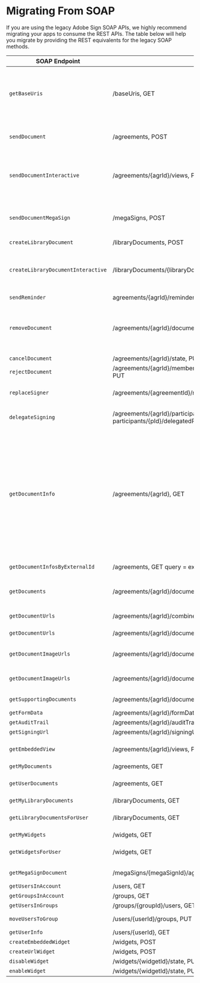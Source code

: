 # Migrating From SOAP

If you are using the legacy Adobe Sign SOAP APIs, we highly recommend migrating your apps to consume the REST APIs. The table below will help you migrate by providing the REST equivalents for the legacy SOAP methods.

| **SOAP Endpoint** | **REST Endpoint** | **Description** |
| --- | --- | --- |
| `getBaseUris` | /baseUris, GET | Base URIs: API calls starting v5 of REST API must be made on a specific base URL obtained either from the api\_access\_point returned from the OAuth workflow or by making a call to the `GET /baseUris` endpoint. |
| `sendDocument` | /agreements, POST | SenderInfo is represented through `x-api-user`. Files are specified through /transientDocuments. |
| `sendDocumentInteractive` | /agreements/{agrId}/views, POST | From v6 onwards, the interactive views can be specified and obtained from the `POST /agreements/{agrId}/views` endpoint for the interactive behavior. |
| `sendDocumentMegaSign` | /megaSigns, POST | MegaSign allows sending the same agreement to multiple recipients and creating a separate instance of agreement for each recipient. |
| `createLibraryDocument` | /libraryDocuments, POST |   |
| `createLibraryDocumentInteractive` | /libraryDocuments/{libraryDocumentId}, POST | From v6 onwards, the interactive views can be specified and obtained from the `POST /agreements/{agrId}/views` endpoint for the interactive behavior. |
| `sendReminder` | agreements/{agrId}/reminders, POST |   |
| `removeDocument` | /agreements/{agrId}/documents, DELETE | To delete the documents of agreements, use the `DELETE /agreements/{agrId}/documents` endpoint; and to remove it from Manage Page(GET /agreements), use `PUT /agreements/{agrId}/visibility` |
| `cancelDocument` | /agreements/{agrId}/state, PUT | Cancel: Called by sender. |
| `rejectDocument` | /agreements/{agrId}/members/participantSets/{psId}/participants/{pId}/reject, PUT | Reject: Called by current signer. |
| `replaceSigner` | /agreements/{agreementId}/members/participantSets/{participantSetId}, PUT | Replace: Called by sender. Both the original signer and new one can sign, |
| `delegateSigning` | /agreements/{agrId}/participantSets/{psId}/ participants/{pId}/delegatedParticipantSet, POST | Delegate: Called by signer. Both the delegator and delegatee can sign, |
| `getDocumentInfo` | /agreements/{agrId}, GET | In SOAP API, `getDocumentInfo`, `getDocuments`, `getAuditTrail` etc. work on `documentKeys`, which can be an ID for an agreement, widget, or library document. The REST API demarcates these as separate resources (cleaner design and strongly typed) and hence, based on the kind of resource you are working on, there is a corresponding /libraryDocuments, /widgets to these. Example: `/widgets/{widgetId}, GET` will getDocumentInfo for `widgetId`, and similarly for documents, audit trail, etc. |
| `getDocumentInfosByExternalId` | /agreements, GET query = externalId | `externalId` can be used to map your internal IDs to eSign IDs. |
| `getDocuments` | /agreements/{agrId}/documents, GET | REST returns a list of document IDs that can be provided to the following endpoint to get a document stream. |
| `getDocumentUrls` | /agreements/{agrId}/combinedDocument/url, GET | Retrieve the URL of the combined document. |
| `getDocumentUrls` | /agreements/{agrId}/documents/{docId}/url, GET | Retrieve the URL of an individual document. |
| `getDocumentImageUrls` | /agreements/{agrId}/documents/imageUrls, GET | Retrieve the image URLs of all the visible pages of an agreement. |
| `getDocumentImageUrls` | /agreements/{agrId}/documents/{docId}/imageUrls, GET | Retrieve image URLs of all the visible pages of an agreement&rsquo;s document. |
| `getSupportingDocuments` | /agreements/{agrId}/documents, GET | Can also specify the content format. |
| `getFormData` | /agreements/{agrId}/formData, GET | Returns a CSV file stream. |
| `getAuditTrail` | /agreements/{agrId}/auditTrail, GET |   |
| `getSigningUrl` | /agreements/{agrId}/signingUrls, GET |   |
| `getEmbeddedView` | /agreements/{agrId}/views, POST | Use the name = DOCUMENT to get the embedded view of an agreement. |
| `getMyDocuments` | /agreements, GET |   |
| `getUserDocuments` | /agreements, GET | Use `x-api-user` for specifying the user whose agreements are to be retrieved. |
| `getMyLibraryDocuments` | /libraryDocuments, GET |   |
| `getLibraryDocumentsForUser` | /libraryDocuments, GET | Use `x-api-user` for specifying the user whose library documents are to be retrieved. |
| `getMyWidgets` | /widgets, GET |   |
| `getWidgetsForUser` | /widgets, GET | Use `x-api-user` for specifying the user whose widgets are to be retrieved. |
| `getMegaSignDocument` | /megaSigns/{megaSignId}/agreements, GET | Get all child agreement IDs of the parent MegaSign. |
| `getUsersInAccount` | /users, GET |   |
| `getGroupsInAccount` | /groups, GET |   |
| `getUsersInGroups` | /groups/{groupId}/users, GET |   |
| `moveUsersToGroup` | /users/{userId}/groups, PUT | Specify the new `groupId` in the request. |
| `getUserInfo` | /users/{userId}, GET |   |
| `createEmbeddedWidget` | /widgets, POST |   |
| `createUrlWidget` | /widgets, POST |   |
| `disableWidget` | /widgets/{widgetId}/state, PUT | Use status value as `INACTIVE`. |
| `enableWidget` | /widgets/{widgetId}/state, PUT | Use status value as `ACTIVE`. |
